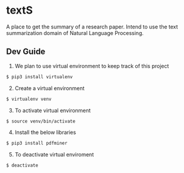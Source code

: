 # textS

A place to get the summary of a research paper.
Intend to use the text summarization domain of Natural Language Processing.

## Dev Guide

1. We plan to use virtual environment to keep track of this project
```bash
$ pip3 install virtualenv
```

2. Create a virtual environment
```bash
$ virtualenv venv
```

3. To activate virtual environment
```bash
$ source venv/bin/activate
```

4. Install the below libraries
```bash
$ pip3 install pdfminer
```

5. To deactivate virtual enviroment
```bash
$ deactivate
```
